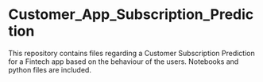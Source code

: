 # Customer_App_Subscription_Prediction
This repository contains files regarding a Customer Subscription Prediction for a Fintech app based on the behaviour of the users. Notebooks and python files are included.
